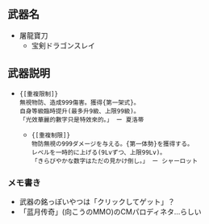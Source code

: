 ## 武器名
 - 屠龍寶刀
   - 宝剣ドラゴンスレイ

## 武器説明
 - ```
   {[重複限制]}
   無視物防、造成999傷害。獲得{第一架式}。
   自身等級臨時提升(最多升9級、上限99級)。
   「光效華麗的數字只是特效來的。」 ー 夏洛蒂
   ```
   - ```
     {[重複制限]}
     物防無視の999ダメージを与える。{第一体勢}を獲得する。
     レベルを一時的に上げる(9Lvずつ、上限99Lv)。
     「きらびやかな数字はただの見かけ倒し。」 ー シャーロット
     ```



### メモ書き
 - 武器の銘っぽいやつは「クリックしてゲット」？
 - 「蓝月传奇」(向こうのMMO)のCMパロディネタ…らしい  